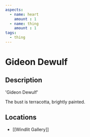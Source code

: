 ```yaml
---
aspects: 
  - name: heart
    amount : 1
  - name: thing
    amount : 1
tags:
  - thing
---
```


# Gideon Dewulf

## Description
'Gideon Dewulf'

The bust is terracotta, brightly painted.
## Locations
- [[Windlit Gallery]]